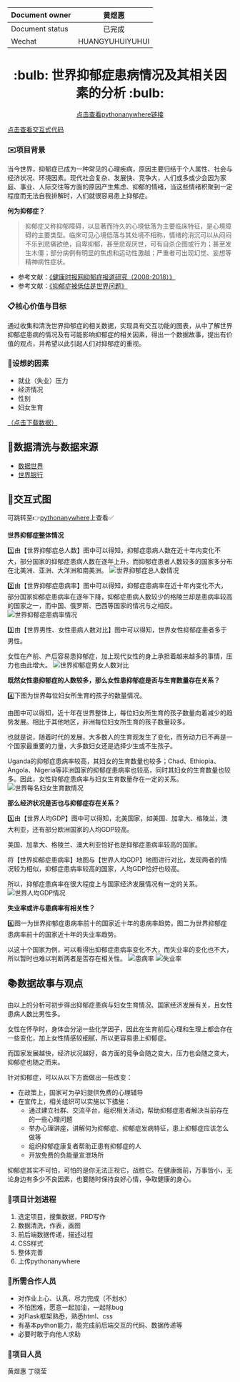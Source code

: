 |Document owner|黄煜惠|
|---|:---:|
|Document status|已完成|
|Wechat|HUANGYUHUIYUHUI|

<div align="center">
    <h1>:bulb: 世界抑郁症患病情况及其相关因素的分析 :bulb:</h1>
    <a href='http://huangyuhui.pythonanywhere.com/'>点击查看pythonanywhere链接</a>
</div>

[点击查看交互式代码](https://nfunm034.gitee.io/jhs)

### :envelope:项目背景
当今世界，抑郁症已成为一种常见的心理疾病，原因主要归结于个人属性、社会与经济状况、环境因素。现代社会复杂、发展快、竞争大，人们或多或少会因为家庭、事业、人际交往等方面的原因产生焦虑、抑郁的情绪，当这些情绪积聚到一定程度而无法自我排解时，人们就很容易患上抑郁症。

**何为抑郁症？**
> 抑郁症又称抑郁障碍，以显著而持久的心境低落为主要临床特征，是心境障碍的主要类型。临床可见心境低落与其处境不相称，情绪的消沉可以从闷闷不乐到悲痛欲绝，自卑抑郁，甚至悲观厌世，可有自杀企图或行为；甚至发生木僵；部分病例有明显的焦虑和运动性激越；严重者可出现幻觉、妄想等精神病性症状。

- 参考文献：[《健康时报网抑郁症报道研究（2008-2018）》](https://kns.cnki.net/KCMS/detail/detail.aspx?dbcode=CMFD&dbname=CMFD201902&filename=1019870403.nh&uid=WEEvREcwSlJHSldRa1FhdXNzY2Z1OVRyNFBoREhOSGdYME1hd2pDUHlZbz0=$9A4hF_YAuvQ5obgVAqNKPCYcEjKensW4IQMovwHtwkF4VYPoHbKxJw!!&v=MDIxMThSOGVYMUx1eFlTN0RoMVQzcVRyV00xRnJDVVI3cWZadVpwRnl6aFViN0JWRjI2Rjd1L0h0WE1ySkViUEk=)
- 参考文献：[《抑郁症被低估是世界问题》](https://kns.cnki.net/KCMS/detail/detail.aspx?dbcode=CCND&dbname=CCNDLAST2014&filename=JKSB201408280071&uid=WEEvREcwSlJHSldRa1FhdXNzY2Z1OVRyNFBoREhOSGdYME1hd2pDUHlZbz0=$9A4hF_YAuvQ5obgVAqNKPCYcEjKensW4IQMovwHtwkF4VYPoHbKxJw!!&v=MTY3MzBkaG5qOThUbmpxcXhkRWVNT1VLcmlmWmVadkZ5bmlVN3ZNSkY0UUx5YlliTEc0SDlYTXA0MU5aT3NJRFJOS3Vo)

### :clipboard:核心价值与目标
通过收集和清洗世界抑郁症的相关数据，实现具有交互功能的图表，从中了解世界抑郁症患病的情况及有可能影响抑郁症的相关因素，得出一个数据故事，提出有价值的观点，并希望以此引起人们对抑郁症的重视。

### :pencil:设想的因素
- 就业（失业）压力
- 经济情况
- 性别
- 妇女生育

[（点击下载数据）](https://github.com/uweier/interactive_data_visualization/tree/master/data)

## :eyes:数据清洗与数据来源
- [数据世界](https://ourworldindata.org/)
- [世界银行](https://data.worldbank.org.cn/)

## :speech_balloon:交互式图
可跳转至:point_right:[pythonanywhere](http://huangyuhui.pythonanywhere.com/)上查看:white_check_mark:

**世界抑郁症整体情况**

:one:由【世界抑郁症总人数】图中可以得知，抑郁症患病人数在近十年内变化不大，部分国家的抑郁症患病人数在逐年上升。而抑郁症患者人数较多的国家多分布在北美洲、亚洲、大洋洲和南美洲。
![世界抑郁症总人数情况](https://github.com/uweier/interactive_data_visualization/blob/master/iv_image/total_number.png)

:two:由【世界抑郁症患病率】图中可以得知，抑郁症患病率在近十年内变化不大，部分国家抑郁症患病率在逐年下降，抑郁症患病人数较少的格陵兰却是患病率较高的国家之一，而中国、俄罗斯、巴西等国家的情况与之相反。
![世界抑郁症患病率情况](https://github.com/uweier/interactive_data_visualization/blob/master/iv_image/hbl_map.png)

:three:由【世界男性、女性患病人数对比】图中可以得知，世界女性抑郁症患者多于男性。

女性在产前、产后容易患抑郁症，加上现代女性的身上承担着越来越多的事情，压力也由此增大。
![世界抑郁症男女人数对比](https://github.com/uweier/interactive_data_visualization/blob/master/iv_image/man_woman_number.png)

**既然女性患抑郁症的人数较多，那么女性患抑郁症是否与生育数量存在关系？**

:four:下图为世界每位妇女所生育的孩子的数量情况。

由图中可以得知，近十年在世界整体上，每位妇女所生育的孩子数量向着减少的趋势发展。相比于其他地区，非洲每位妇女所生育的孩子数量较多。

也就是说，随着时代的发展，大多数人的生育观发生了变化，而劳动力已不再是一个国家最重要的力量，大多数妇女还是选择少生或不生孩子。

Uganda的抑郁症患病率较高，其妇女的生育数量也较多；Chad、Ethiopia、Angola、Nigeria等非洲国家的抑郁症患病率也较高，同时其妇女的生育数量也较多。因此，女性抑郁症患病率与妇女生育数量存在一定的关系。
![世界每名妇女生育数情况](https://github.com/uweier/interactive_data_visualization/blob/master/iv_image/give_birth.png)

**那么经济状况是否也与抑郁症存在关系？**

:five:由【世界人均GDP】图中可以得知，北美国家，如美国、加拿大、格陵兰，澳大利亚，还有部分欧洲国家的人均GDP较高。

美国、加拿大、格陵兰、澳大利亚恰好也是抑郁症患病率较高的国家。

将【世界抑郁症患病率】地图与【世界人均GDP】地图进行对比，发现两者的情况较为相似，抑郁症患病率较高的国家，人均GDP恰好也较高。

所以，抑郁症患病率在很大程度上与国家经济发展情况有一定的关系。
![世界人均GDP情况](https://github.com/uweier/interactive_data_visualization/blob/master/iv_image/gdp.png)

**失业率或许与患病率有相关性？**

:six:图一为世界抑郁症患病率前十的国家近十年的患病率趋势。图二为世界抑郁症患病率前十的国家近十年的失业率趋势。

以这十个国家为例，可以看得出抑郁症患病率变化不大，而失业率的变化也不大，所以暂时也难以判断两者是否存在相关性。
![患病率](https://github.com/uweier/interactive_data_visualization/blob/master/iv_image/hbl_line.png)
![失业率](https://github.com/uweier/interactive_data_visualization/blob/master/iv_image/unemployment.png)


## :books:数据故事与观点
由以上的分析可初步得出抑郁症患病与妇女生育情况、国家经济发展有关，且女性患病人数比男性多。

女性在怀孕时，身体会分泌一些化学因子，因此在生育前后心理和生理上都会存在一些变化，加上女性情感较细腻，所以更容易患上抑郁症。

而国家发展越快，经济状况越好，各方面的竞争会随之变大，压力也会随之变大，抑郁症也随之而来。

针对抑郁症，可以从以下方面做出一些改变：
- 在政策上，国家可为孕妇提供免费的心理辅导
- 在宣传上，相关组织可以实施以下措施：
    - 通过建立社群、交流平台，组织相关活动，帮助抑郁症患者解决当前存在的一些心理问题
    - 举办心理讲座，讲解何为抑郁症、抑郁症发病特征，患上抑郁症应该怎么做等
    - 组织抑郁症康复者帮助正患有抑郁症的人
    - 开放免费的负能量宣泄场所

抑郁症其实不可怕，可怕的是你无法正视它，战胜它。在健康面前，万事皆小，无论身边有多少不良因素，也要随时保持良好心情，争取健康的身心。

### :date:项目计划进程
1. 选定项目，搜集数据，PRD写作
2. 数据清洗，作表，画图
3. 前后端数据传递，描述过程
4. CSS样式
5. 整体完善
6. 上传pythonanywhere

### :raising_hand:所需合作人员
- 对作业上心、认真、尽力完成（不划水）
- 不怕困难，愿意一起加油，一起除bug
- 对Flask框架熟悉，熟悉html、css
- 有基本python能力，能完成前后端交互的代码、数据传递等
- 必要时敢于向他人求助

### :dancers:项目人员
黄煜惠  丁晓莹
